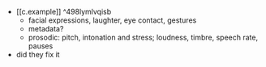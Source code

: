 
- [[c.example]]  ^498lymlvqisb
  - facial expressions, laughter, eye contact, gestures
  - metadata?
  - prosodic: pitch, intonation and stress; loudness, timbre, speech rate, pauses
-  did they fix it